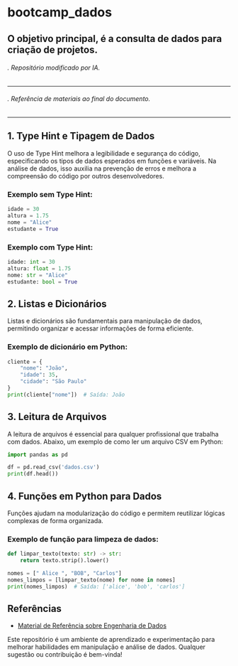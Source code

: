 # bootcamp_dados
## O objetivo principal, é a consulta de dados para criação de projetos.
###### . Repositório modificado por IA.
---

###### . Referência de materiais ao final do documento.

---
## 1. Type Hint e Tipagem de Dados
O uso de Type Hint melhora a legibilidade e segurança do código, especificando os tipos de dados esperados em funções e variáveis. Na análise de dados, isso auxilia na prevenção de erros e melhora a compreensão do código por outros desenvolvedores.

### Exemplo sem Type Hint:
```python
idade = 30
altura = 1.75
nome = "Alice"
estudante = True
```

### Exemplo com Type Hint:
```python
idade: int = 30
altura: float = 1.75
nome: str = "Alice"
estudante: bool = True
```

## 2. Listas e Dicionários
Listas e dicionários são fundamentais para manipulação de dados, permitindo organizar e acessar informações de forma eficiente.

### Exemplo de dicionário em Python:
```python
cliente = {
    "nome": "João",
    "idade": 35,
    "cidade": "São Paulo"
}
print(cliente["nome"])  # Saída: João
```

## 3. Leitura de Arquivos
A leitura de arquivos é essencial para qualquer profissional que trabalha com dados. Abaixo, um exemplo de como ler um arquivo CSV em Python:

```python
import pandas as pd

df = pd.read_csv('dados.csv')
print(df.head())
```

## 4. Funções em Python para Dados
Funções ajudam na modularização do código e permitem reutilizar lógicas complexas de forma organizada.

### Exemplo de função para limpeza de dados:
```python
def limpar_texto(texto: str) -> str:
    return texto.strip().lower()

nomes = [" Alice ", "BOB", "Carlos"]
nomes_limpos = [limpar_texto(nome) for nome in nomes]
print(nomes_limpos)  # Saída: ['alice', 'bob', 'carlos']
```
## Referências
- [Material de Referência sobre Engenharia de Dados](https://github.com/lvgalvao/data-engineering-roadmap)

Este repositório é um ambiente de aprendizado e experimentação para melhorar habilidades em manipulação e análise de dados. Qualquer sugestão ou contribuição é bem-vinda!